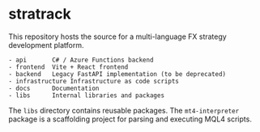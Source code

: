 # stratrack

This repository hosts the source for a multi-language FX strategy development platform.

```
- api       C# / Azure Functions backend
- frontend  Vite + React frontend
- backend   Legacy FastAPI implementation (to be deprecated)
- infrastructure Infrastructure as code scripts
- docs      Documentation
- libs      Internal libraries and packages
```

The `libs` directory contains reusable packages. The `mt4-interpreter` package is a
scaffolding project for parsing and executing MQL4 scripts.
